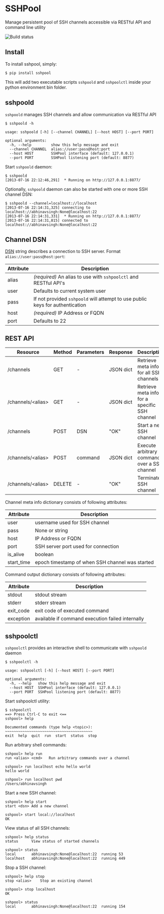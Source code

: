SSHPool
=======

Manage persistent pool of SSH channels accessible via RESTful API and command line utility

![Build status](https://api.travis-ci.org/abhinavsingh/sshpool.png)

Install
-------

To install sshpool, simply:

    $ pip install sshpool

This will add two executable scripts `sshpoold` and `sshpoolctl` inside your python environment bin folder.

sshpoold
--------

`sshpoold` manages SSH channels and allow communication via RESTful API

    $ sshpoold -h
    
    usage: sshpoold [-h] [--channel CHANNEL] [--host HOST] [--port PORT]
    
    optional arguments:
      -h, --help         show this help message and exit
      --channel CHANNEL  alias://user:pass@host:port
      --host HOST        SSHPool interface (default: 127.0.0.1)
      --port PORT        SSHPool listening port (default: 8877)

Start `sshpoold` daemon:

    $ sshpoold
    [2013-07-16 22:12:46,291]  * Running on http://127.0.0.1:8877/

Optionally, `sshpoold` daemon can also be started with one or more SSH channel DSN:

    $ sshpoold --channel=localhost://localhost
    [2013-07-16 22:14:31,325] connecting to localhost://abhinavsingh:None@localhost:22
    [2013-07-16 22:14:31,331]  * Running on http://127.0.0.1:8877/
    [2013-07-16 22:14:31,815] connected to localhost://abhinavsingh:None@localhost:22

Channel DSN
-----------

[DSN](http://en.wikipedia.org/wiki/Data_source_name) string describes a connection to SSH server. Format `alias://user:pass@host:port`:

Attribute | Description
--- | ---
alias | *(required)* An alias to use with `sshpoolctl` and RESTful API's
user | Defaults to current system user
pass | If not provided `sshpoold` will attempt to use public keys for authentication
host | *(required)* IP Address or FQDN
port | Defaults to 22

REST API
--------

Resource | Method | Parameters | Response | Description
--- | --- | --- | --- | ---
/channels | GET | - | JSON dict | Retrieve meta info for all SSH channels
/channels/&lt;alias&gt; | GET | - | JSON dict | Retrieve meta info for a specific SSH channel
/channels | POST | DSN | "OK" | Start a new SSH channel
/channels/&lt;alias&gt; | POST | command | JSON dict | Execute arbitrary command over a SSH channel
/channels/&lt;alias&gt; | DELETE | - | "OK" | Terminate a SSH channel

Channel meta info dictionary consists of following attributes:

Attribute | Description
--- | ---
user | username used for SSH channel
pass | None or string
host | IP Address or FQDN
port | SSH server port used for connection
is_alive | boolean
start_time | epoch timestamp of when SSH channel was started

Command output dictionary consists of following attributes:

Attribute | Description
--- | ---
stdout | stdout stream
stderr | stderr stream
exit_code | exit code of executed command
exception | available if command execution failed internally

sshpoolctl
----------

`sshpoolctl` provides an interactive shell to communicate with `sshpoold` daemon

    $ sshpoolctl -h
    
    usage: sshpoolctl [-h] [--host HOST] [--port PORT]
    
    optional arguments:
      -h, --help   show this help message and exit
      --host HOST  SSHPool interface (default: 127.0.0.1)
      --port PORT  SSHPool listening port (default: 8877)

Start sshpoolctl utility:

    $ sshpoolctl 
    ==> Press Ctrl-C to exit <==
    sshpool> help
    
    Documented commands (type help <topic>):
    ~~~~~~~~~~~~~~~~~~~~~~~~~~~~~~~~~~~~~~~~
    exit  help  quit  run  start  status  stop

Run arbitrary shell commands:
    
    sshpool> help run
    run <alias> <cmd>   Run arbitrary commands over a channel
    
    sshpool> run localhost echo hello world
    hello world
    
    sshpool> run localhost pwd
    /Users/abhinavsingh

Start a new SSH channel:

    sshpool> help start
    start <dsn> Add a new channel
    
    sshpool> start local://localhost
    OK

View status of all SSH channels:

    sshpool> help status
    status      View status of started channels
    
    sshpool> status
    local       abhinavsingh:None@localhost:22  running 53
    localhost   abhinavsingh:None@localhost:22  running 449

Stop a SSH channel:

    sshpool> help stop
    stop <alias>    Stop an existing channel
    
    sshpool> stop localhost
    OK
    
    sshpool> status
    local       abhinavsingh:None@localhost:22  running 154
